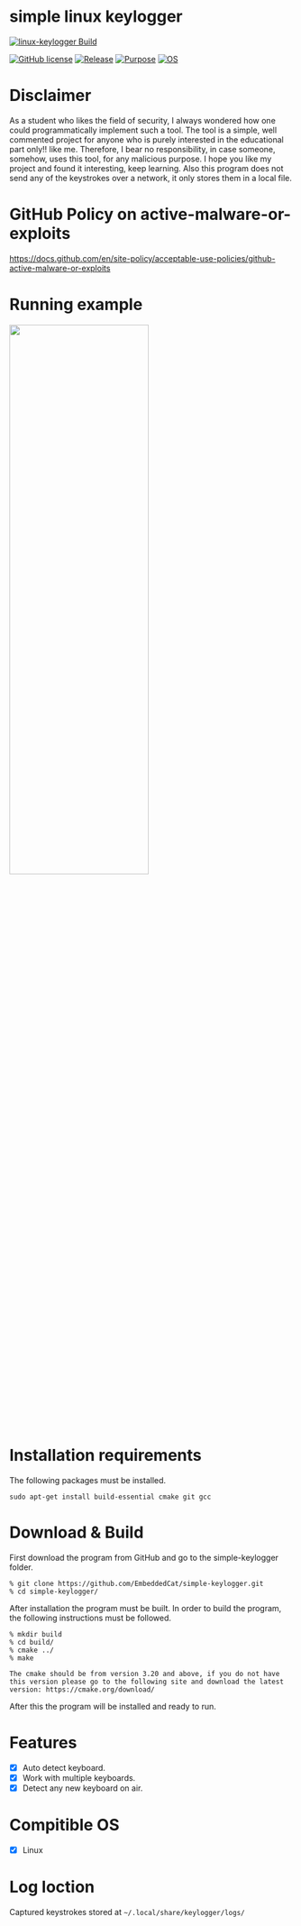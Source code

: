 # simple linux keylogger

[![linux-keylogger Build](https://github.com/EmbeddedCat/simple-keylogger/actions/workflows/cmake.yml/badge.svg?branch=main)](https://github.com/EmbeddedCat/simple-keylogger/actions/workflows/cmake.yml)


[![GitHub license](https://img.shields.io/badge/Licence-MIT-brightgreen)](https://github.com/EmbeddedCat/simple-keylogger/blob/main/LICENSE)
[![Release](https://img.shields.io/badge/Release-1.0-brightgreen)](https://github.com/EmbeddedCat/simple-keylogger/releases/tag/v1.0)
[![Purpose](https://img.shields.io/badge/Purpose-Educational-brightgreen)](https://github.com/EmbeddedCat/simple-keylogger/releases/tag/v1.0)
[![OS](https://img.shields.io/badge/OS-Linux-brightgreen)](https://github.com/EmbeddedCat/simple-keylogger)

# Disclaimer

As a student who likes the field of security, I always wondered how one could programmatically implement such a tool. The tool is a simple, well commented project for anyone who is purely interested in the educational part only!! like me. Therefore, I bear no responsibility, in case someone, somehow, uses this tool, for any malicious purpose. I hope you like my project and found it interesting, keep learning. Also this program does not send any of the keystrokes over a network, it only stores them in a local file.

# GitHub Policy on active-malware-or-exploits

https://docs.github.com/en/site-policy/acceptable-use-policies/github-active-malware-or-exploits

# Running example

<img src="https://user-images.githubusercontent.com/38585824/150214487-0cd08cfc-3b26-4975-8669-233acf9ee59b.gif" width="70%" height="50%">


# Installation requirements
The following packages must be installed.<br>
```
sudo apt-get install build-essential cmake git gcc
```

# Download & Build

First download the program from GitHub and go to the simple-keylogger folder.

```
% git clone https://github.com/EmbeddedCat/simple-keylogger.git
% cd simple-keylogger/
```

After installation the program must be built. In order to build the program, the following instructions must be
followed.<br>

```
% mkdir build
% cd build/
% cmake ../
% make
```

`
The cmake should be from version 3.20 and above, if you do not have this version please go to the following site and download the latest version:
https://cmake.org/download/
`

After this the program will be installed and ready to run.

# Features
- [x] Auto detect keyboard.
- [x] Work with multiple keyboards.
- [x] Detect any new keyboard on air.

# Compitible OS
- [x] Linux

# Log loction
Captured keystrokes stored at `~/.local/share/keylogger/logs/`
